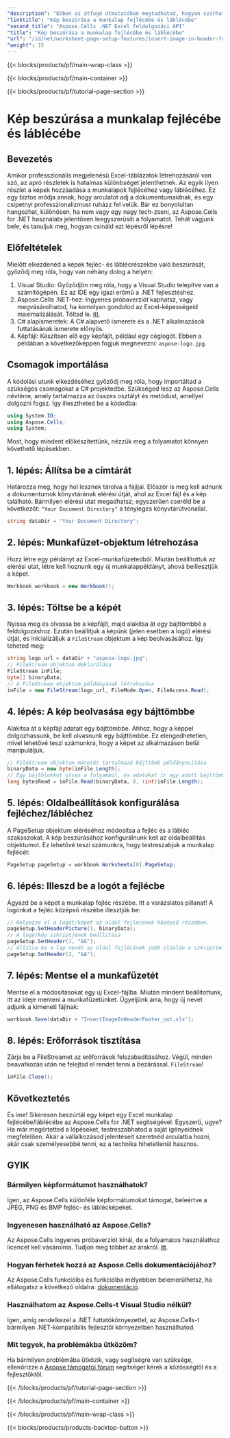 ```yaml
---
"description": "Ebben az átfogó útmutatóban megtudhatod, hogyan szúrhatsz be egyszerűen képet fejlécbe/láblécbe az Aspose.Cells for .NET használatával."
"linktitle": "Kép beszúrása a munkalap fejlécébe és láblécébe"
"second_title": "Aspose.Cells .NET Excel feldolgozási API"
"title": "Kép beszúrása a munkalap fejlécébe és láblécébe"
"url": "/id/net/worksheet-page-setup-features/insert-image-in-header-footer/"
"weight": 15
---
```


{{< blocks/products/pf/main-wrap-class >}}

{{< blocks/products/pf/main-container >}}

{{< blocks/products/pf/tutorial-page-section >}}

# Kép beszúrása a munkalap fejlécébe és láblécébe

## Bevezetés
Amikor professzionális megjelenésű Excel-táblázatok létrehozásáról van szó, az apró részletek is hatalmas különbséget jelenthetnek. Az egyik ilyen részlet a képek hozzáadása a munkalapok fejlécéhez vagy láblécéhez. Ez egy biztos módja annak, hogy arculatot adj a dokumentumaidnak, és egy csipetnyi professzionalizmust ruházz fel velük. Bár ez bonyolultan hangozhat, különösen, ha nem vagy egy nagy tech-zseni, az Aspose.Cells for .NET használata jelentősen leegyszerűsíti a folyamatot. Tehát vágjunk bele, és tanuljuk meg, hogyan csináld ezt lépésről lépésre!
## Előfeltételek
Mielőtt elkezdenéd a képek fejléc- és láblécrészekbe való beszúrását, győződj meg róla, hogy van néhány dolog a helyén:
1. Visual Studio: Győződjön meg róla, hogy a Visual Studio telepítve van a számítógépén. Ez az IDE egy igazi erőmű a .NET fejlesztéshez.
2. Aspose.Cells .NET-hez: Ingyenes próbaverziót kaphatsz, vagy megvásárolhatod, ha komolyan gondolod az Excel-képességeid maximalizálását. Töltsd le. [itt](https://releases.aspose.com/cells/net/).
3. C# alapismeretek: A C# alapvető ismerete és a .NET alkalmazások futtatásának ismerete előnyös.
4. Képfájl: Készítsen elő egy képfájlt, például egy céglogót. Ebben a példában a következőképpen fogjuk megnevezni: `aspose-logo.jpg`.
## Csomagok importálása
A kódolási utunk elkezdéséhez győződj meg róla, hogy importáltad a szükséges csomagokat a C# projektedbe. Szükséged lesz az Aspose.Cells névtérre, amely tartalmazza az összes osztályt és metódust, amellyel dolgozni fogsz.
Így illesztheted be a kódodba:
```csharp
using System.IO;
using Aspose.Cells;
using System;
```
Most, hogy mindent előkészítettünk, nézzük meg a folyamatot könnyen követhető lépésekben.
## 1. lépés: Állítsa be a címtárát
Határozza meg, hogy hol lesznek tárolva a fájljai.
Először is meg kell adnunk a dokumentumok könyvtárának elérési útját, ahol az Excel fájl és a kép található. Bármilyen elérési utat megadhatsz; egyszerűen cseréld be a következőt: `"Your Document Directory"` a tényleges könyvtárútvonallal.
```csharp
string dataDir = "Your Document Directory";
```
## 2. lépés: Munkafüzet-objektum létrehozása
Hozz létre egy példányt az Excel-munkafüzetedből.
Miután beállítottuk az elérési utat, létre kell hoznunk egy új munkalappéldányt, ahová beillesztjük a képet. 
```csharp
Workbook workbook = new Workbook();
```
## 3. lépés: Töltse be a képét
Nyissa meg és olvassa be a képfájlt, majd alakítsa át egy bájttömbbé a feldolgozáshoz.
Ezután beállítjuk a képünk (jelen esetben a logó) elérési útját, és inicializáljuk a `FileStream` objektum a kép beolvasásához. Így teheted meg:
```csharp
string logo_url = dataDir + "aspose-logo.jpg";
// FileStream objektum deklarálása
FileStream inFile;
byte[] binaryData;
// A FileStream objektum példányának létrehozása
inFile = new FileStream(logo_url, FileMode.Open, FileAccess.Read);
```
## 4. lépés: A kép beolvasása egy bájttömbbe
Alakítsa át a képfájl adatait egy bájttömbbe.
Ahhoz, hogy a képpel dolgozhassunk, be kell olvasnunk egy bájttömbbe. Ez elengedhetetlen, mivel lehetővé teszi számunkra, hogy a képet az alkalmazáson belül manipuláljuk.
```csharp
// FileStream objektum méretét tartalmazó bájttömb példányosítása
binaryData = new byte[inFile.Length];
// Egy bájtblokkot olvas a folyamból, és adatokat ír egy adott bájttömbnyi pufferbe.
long bytesRead = inFile.Read(binaryData, 0, (int)inFile.Length);
```
## 5. lépés: Oldalbeállítások konfigurálása fejléchez/lábléchez
A PageSetup objektum eléréséhez módosítsa a fejléc és a lábléc szakaszokat.
A kép beszúrásához konfigurálnunk kell az oldalbeállítás objektumot. Ez lehetővé teszi számunkra, hogy testreszabjuk a munkalap fejlécét:
```csharp
PageSetup pageSetup = workbook.Worksheets[0].PageSetup;
```
## 6. lépés: Illeszd be a logót a fejlécbe
Ágyazd be a képet a munkalap fejléc részébe.
Itt a varázslatos pillanat! A logónkat a fejléc középső részébe illesztjük be:
```csharp
// Helyezze el a logót/képet az oldal fejlécének középső részében.
pageSetup.SetHeaderPicture(1, binaryData);
// A logó/kép szkriptjének beállítása
pageSetup.SetHeader(1, "&G");
// Állítsa be a lap nevét az oldal fejlécének jobb oldalán a szkripttel
pageSetup.SetHeader(2, "&A");
```
## 7. lépés: Mentse el a munkafüzetét
Mentse el a módosításokat egy új Excel-fájlba.
Miután mindent beállítottunk, itt az ideje menteni a munkafüzetünket. Ügyeljünk arra, hogy új nevet adjunk a kimeneti fájlnak:
```csharp
workbook.Save(dataDir + "InsertImageInHeaderFooter_out.xls");
```
## 8. lépés: Erőforrások tisztítása
Zárja be a FileStreamet az erőforrások felszabadításához.
Végül, minden beavatkozás után ne felejtsd el rendet tenni a bezárással. `FileStream`!
```csharp
inFile.Close();
```
## Következtetés
És íme! Sikeresen beszúrtál egy képet egy Excel munkalap fejlécébe/láblécébe az Aspose.Cells for .NET segítségével. Egyszerű, ugye? Ha már megértetted a lépéseket, testreszabhatod a saját igényeidnek megfelelően. Akár a vállalkozásod jelentéseit szeretnéd arculatba hozni, akár csak személyesebbé tenni, ez a technika hihetetlenül hasznos. 
## GYIK
### Bármilyen képformátumot használhatok?
Igen, az Aspose.Cells különféle képformátumokat támogat, beleértve a JPEG, PNG és BMP fejléc- és láblécképeket.
### Ingyenesen használható az Aspose.Cells?
Az Aspose.Cells ingyenes próbaverziót kínál, de a folyamatos használathoz licencet kell vásárolnia. Tudjon meg többet az árakról. [itt](https://purchase.aspose.com/buy).
### Hogyan férhetek hozzá az Aspose.Cells dokumentációjához?
Az Aspose.Cells funkcióiba és funkcióiba mélyebben belemerülhetsz, ha ellátogatsz a következő oldalra: [dokumentáció](https://reference.aspose.com/cells/net/).
### Használhatom az Aspose.Cells-t Visual Studio nélkül?
Igen, amíg rendelkezel a .NET futtatókörnyezettel, az Aspose.Cells-t bármilyen .NET-kompatibilis fejlesztői környezetben használhatod.
### Mit tegyek, ha problémákba ütközöm?
Ha bármilyen problémába ütközik, vagy segítségre van szüksége, ellenőrizze a [Aspose támogatói fórum](https://forum.aspose.com/c/cells/9) segítséget kérek a közösségtől és a fejlesztőktől.

{{< /blocks/products/pf/tutorial-page-section >}}

{{< /blocks/products/pf/main-container >}}

{{< /blocks/products/pf/main-wrap-class >}}

{{< blocks/products/products-backtop-button >}}